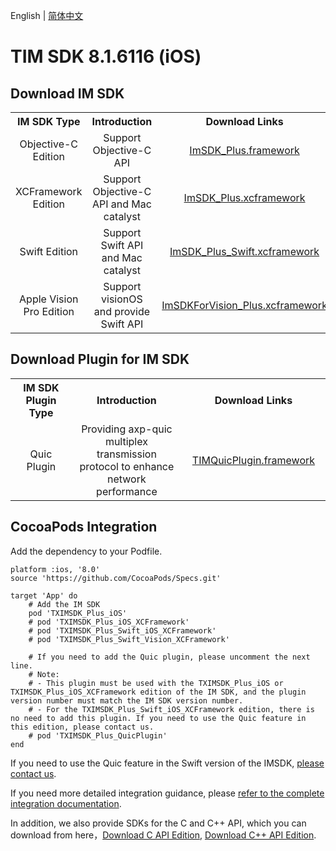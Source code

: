 English | [简体中文](./README_ZH.md)

# TIM SDK 8.1.6116 (iOS)

## Download IM SDK

<table >
  <tr>
    <th width="240px" style="text-align:center">IM SDK Type</th>
    <th width="460px" style="text-align:center">Introduction</th>
    <th width="300px" style="text-align:center">Download Links</th>
  </tr>

  <tr >
     <td style="text-align:center">Objective-C Edition</td>
     <td style="text-align:center">Support Objective-C API</td>
     <td style="text-align:center"><a href="https://im.sdk.qcloud.com/download/plus/8.1.6116/ImSDK_Plus_8.1.6116.framework.zip">ImSDK_Plus.framework</a></td>
  </tr>
    
  <tr >
     <td style="text-align:center">XCFramework Edition</td>
     <td style="text-align:center">Support Objective-C API and Mac catalyst</td>
     <td style="text-align:center"><a href="https://im.sdk.qcloud.com/download/plus/8.1.6116/ImSDK_Plus_8.1.6116.xcframework.zip">ImSDK_Plus.xcframework</a></td>
  </tr>
	
  <tr >
     <td style="text-align:center">Swift Edition</td>
     <td style="text-align:center">Support Swift API and Mac catalyst</td>
     <td style="text-align:center"><a href="https://im.sdk.qcloud.com/download/plus/8.1.6116/ImSDK_Plus_Swift_8.1.6116.xcframework.zip">ImSDK_Plus_Swift.xcframework</a></td>
  </tr>

  <tr >
     <td style="text-align:center">Apple Vision Pro Edition</td>
     <td style="text-align:center">Support visionOS and provide Swift API</td>
     <td style="text-align:center"><a href="https://im.sdk.qcloud.com/download/plus/8.1.6116/ImSDKForVision_Plus_8.1.6116.xcframework.zip">ImSDKForVision_Plus.xcframework</a></td>
  </tr>
</table>

## Download Plugin for IM SDK

<table >
  <tr>
    <th width="240px" style="text-align:center">IM SDK Plugin Type</th>
    <th width="460px" style="text-align:center">Introduction</th>
    <th width="300px" style="text-align:center">Download Links</th>
  </tr>

  <tr >
     <td style="text-align:center">Quic Plugin</td>
     <td style="text-align:center">Providing axp-quic multiplex transmission protocol to enhance network performance</td>
     <td style="text-align:center"><a href="https://im.sdk.qcloud.com/download/plus/8.1.6116/TIMQuicPlugin_8.1.6116.framework.zip">TIMQuicPlugin.framework</a></td>
  </tr>
</table>

## CocoaPods Integration
Add the dependency to your Podfile.

```
platform :ios, '8.0'
source 'https://github.com/CocoaPods/Specs.git'

target 'App' do
    # Add the IM SDK
    pod 'TXIMSDK_Plus_iOS'
    # pod 'TXIMSDK_Plus_iOS_XCFramework'
    # pod 'TXIMSDK_Plus_Swift_iOS_XCFramework'
    # pod 'TXIMSDK_Plus_Swift_Vision_XCFramework'

    # If you need to add the Quic plugin, please uncomment the next line.
    # Note:
    # - This plugin must be used with the TXIMSDK_Plus_iOS or TXIMSDK_Plus_iOS_XCFramework edition of the IM SDK, and the plugin version number must match the IM SDK version number.
    # - For the TXIMSDK_Plus_Swift_iOS_XCFramework edition, there is no need to add this plugin. If you need to use the Quic feature in this edition, please contact us.
    # pod 'TXIMSDK_Plus_QuicPlugin'
end
```

If you need to use the Quic feature in the Swift version of the IMSDK, [please contact us](https://www.tencentcloud.com/document/product/1047/41676).

If you need more detailed integration guidance, please [refer to the complete integration documentation](https://www.tencentcloud.com/document/product/1047/34307).

In addition, we also provide SDKs for the C and C++ API, which you can download from here，[Download C API Edition](https://im.sdk.qcloud.com/download/plus/8.1.6116/cross_platform/ImSDK_iOS_C_8.1.6116.framework.zip), [Download  C++ API Edition](https://im.sdk.qcloud.com/download/plus/8.1.6116/cross_platform/ImSDK_iOS_CPP_8.1.6116.framework.zip).

